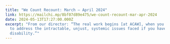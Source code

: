 ```yaml
---
title: "We Count Recount: March – April 2024"
link: https://mailchi.mp/8bf07d89e475/we-count-recount-mar-apr-2024
date: 2024-05-13T17:27:00.000Z
excerpt: "From our director: “The real work begins [at ACAW], when you help us
  to address the intractable, unjust, systemic issues faced if you have a
  disability.”"
---
```

